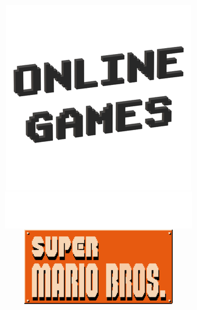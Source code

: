 <p align="center">
  <img src="Images/Icon/Online Games.png" />
  <img src="Images/Materiel/Ligne.png" width="800" height="100" />
  <img src="Images/Icon/Super Mario Bros..png" a="https://supermario-game.com/mario-game/mobilemario.html" width="400" height="200" />
</p>


